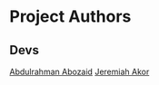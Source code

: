 # Project Authors
## Devs
[Abdulrahman Abozaid](https://github.com/AbdulrahmanAbozaid)
[Jeremiah Akor](https://github.com/Yermehyaw)